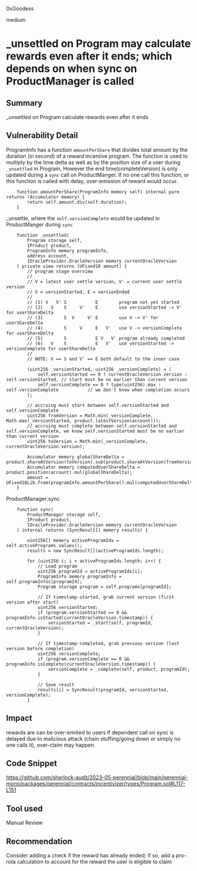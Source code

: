 0xGoodess

medium

# _unsettled on Program may calculate rewards even after it ends; which depends on when sync on ProductManager is called

## Summary
_unsettled on Program calculate rewards even after it ends

## Vulnerability Detail
ProgramInfo has a function `amountPerShare` that divides total amount by the duration (in second) of a reward incentive program. The function is used to multiply by the time delta as well as by the position size of a user during `_unsettled` in Program, However the end time(completeVersion) is only updated during a `sync` call on ProductManger. If no one call this function, or this function is called with delay, over-emission of reward would occur.


```solidity
    function amountPerShare(ProgramInfo memory self) internal pure returns (Accumulator memory) {
        return self.amount.div(self.duration);
    }

```

_unsettle, where the `self.versionComplete` would be updated in ProductManger during `sync`
```solidity
    function _unsettled(
        Program storage self,
        IProduct product,
        ProgramInfo memory programInfo,
        address account,
        IOracleProvider.OracleVersion memory currentOracleVersion
    ) private view returns (UFixed18 amount) {
        // program stage overview
        //
        // V = latest user settle version, V' = current user settle version
        // S = versionStarted, E = versionEnded
        //
        // (1) V   V' S           E        program not yet started
        // (2)   V    S     V'    E        use versionStarted -> V' for userShareDelta
        // (3)        S  V     V' E        use V -> V' for userShareDelta
        // (4)        S     V     E   V'   use V -> versionComplete for userShareDelta
        // (5)        S           E V   V' program already completed
        // (6)   V    S           E   V'   use versionStarted -> versionComplete for userShareDelta
        //
        // NOTE: V == S and V' == E both default to the inner case

        (uint256 _versionStarted, uint256 _versionComplete) = (
            self.versionStarted == 0 ? currentOracleVersion.version : self.versionStarted, // start must be no earlier than current version
            self.versionComplete == 0 ? type(uint256).max : self.versionComplete           // we don't know when completion occurs
        );

        // accruing must start between self.versionStarted and self.versionComplete
        uint256 fromVersion = Math.min(_versionComplete, Math.max(_versionStarted, product.latestVersion(account)));
        // accruing must complete between self.versionStarted and self.versionComplete, we know self.versionStarted must be no earlier than current version
        uint256 toVersion = Math.min(_versionComplete, currentOracleVersion.version);

        Accumulator memory globalShareDelta = product.shareAtVersion(toVersion).sub(product.shareAtVersion(fromVersion));
        Accumulator memory computedUserShareDelta = product.position(account).mul(globalShareDelta);
        amount = UFixed18Lib.from(programInfo.amountPerShare().mul(computedUserShareDelta).sum());
    }
```

ProductManager:sync
```solidity
    function sync(
        ProductManager storage self,
        IProduct product,
        IOracleProvider.OracleVersion memory currentOracleVersion
    ) internal returns (SyncResult[] memory results) {

        uint256[] memory activeProgramIds = self.activePrograms.values();
        results = new SyncResult[](activeProgramIds.length);

        for (uint256 i; i < activeProgramIds.length; i++) {
            // Load program
            uint256 programId = activeProgramIds[i];
            ProgramInfo memory programInfo = self.programInfos[programId];
            Program storage program = self.programs[programId];

            // If timestamp-started, grab current version (first version after start)
            uint256 versionStarted;
            if (program.versionStarted == 0 && programInfo.isStarted(currentOracleVersion.timestamp)) {
                versionStarted = _start(self, programId, currentOracleVersion);
            }

            // If timestamp-completed, grab previous version (last version before completion)
            uint256 versionComplete;
            if (program.versionComplete == 0 && programInfo.isComplete(currentOracleVersion.timestamp)) {
                versionComplete = _complete(self, product, programId);
            }

            // Save result
            results[i] = SyncResult(programId, versionStarted, versionComplete);
        }
```


## Impact
rewards are can be over-emiited to users if dependent call on sync is delayed due to malicious attack (chain stuffing/going down or simply no one calls it), over-claim may happen.

## Code Snippet
https://github.com/sherlock-audit/2023-05-perennial/blob/main/perennial-mono/packages/perennial/contracts/incentivizer/types/Program.sol#L117-L151

## Tool used

Manual Review

## Recommendation
Consider adding a check if the reward has already ended; if so, add a pro-rota calculation to account for the reward the user is eligible to claim 
